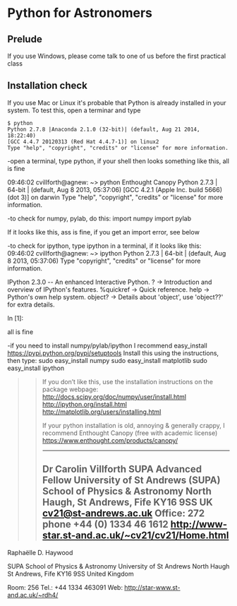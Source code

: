 Python for Astronomers
======================



Prelude
-------

If you use Windows, please come talk to one of us before the first practical class


Installation check
------------------

If you use Mac or Linux it's probable that Python is already installed in your system.
To test this, open a terminar and type

    $ python
    Python 2.7.8 |Anaconda 2.1.0 (32-bit)| (default, Aug 21 2014, 18:22:40) 
    [GCC 4.4.7 20120313 (Red Hat 4.4.7-1)] on linux2
    Type "help", "copyright", "credits" or "license" for more information.


 -open a terminal, type python, if your shell then looks something like this, all is fine

 09:46:02 cvillforth@agnew: ~> python
 Enthought Canopy Python 2.7.3 | 64-bit | (default, Aug  8 2013, 05:37:06)
 [GCC 4.2.1 (Apple Inc. build 5666) (dot 3)] on darwin
 Type "help", "copyright", "credits" or "license" for more information.


 -to check for numpy, pylab, do this:
 import numpy
 import pylab

 If it looks like this, ass is fine, if you get an import error, see below

 -to check for ipython, type ipython in a terminal, if it looks like this:
 09:46:02 cvillforth@agnew: ~> ipython
 Python 2.7.3 | 64-bit | (default, Aug  8 2013, 05:37:06)
 Type "copyright", "credits" or "license" for more information.

 IPython 2.3.0 -- An enhanced Interactive Python.
 ?         -> Introduction and overview of IPython's features.
 %quickref -> Quick reference.
 help      -> Python's own help system.
 object?   -> Details about 'object', use 'object??' for extra details.

 In [1]:

 all is fine

 -if you need to install numpy/pylab/ipython I recommend easy_install
 https://pypi.python.org/pypi/setuptools
 Install this using the instructions, then type:
 sudo easy_install numpy
 sudo easy_install matplotlib
 sudo easy_install ipython
>>
>> If you don’t like this, use the installation instructions on the package webpage:
>> http://docs.scipy.org/doc/numpy/user/install.html
>> http://ipython.org/install.html
>> http://matplotlib.org/users/installing.html
>>
>> If your python installation is old, annoying & generally crappy, I recommend Enthought Canopy (free with academic license)
>> https://www.enthought.com/products/canopy/
>>
>>
>>
>> --------------------------------------------------------------------------------
>> Dr Carolin Villforth
>> SUPA Advanced Fellow
>> University of St Andrews (SUPA)
>> School of Physics & Astronomy
>> North Haugh, St Andrews, Fife
>> KY16 9SS
>> UK
>> cv21@st-andrews.ac.uk
>> Office: 272
>> phone +44 (0) 1334 46 1612
>> http://www-star.st-and.ac.uk/~cv21/cv21/Home.html
>> --------------------------------------------------------------------------------
>



Raphaëlle D. Haywood

SUPA School of Physics & Astronomy
University of St Andrews
North Haugh
St Andrews, Fife KY16 9SS
United Kingdom

Room: 256
Tel.: +44 1334 463091
Web: http://star-www.st-and.ac.uk/~rdh4/







